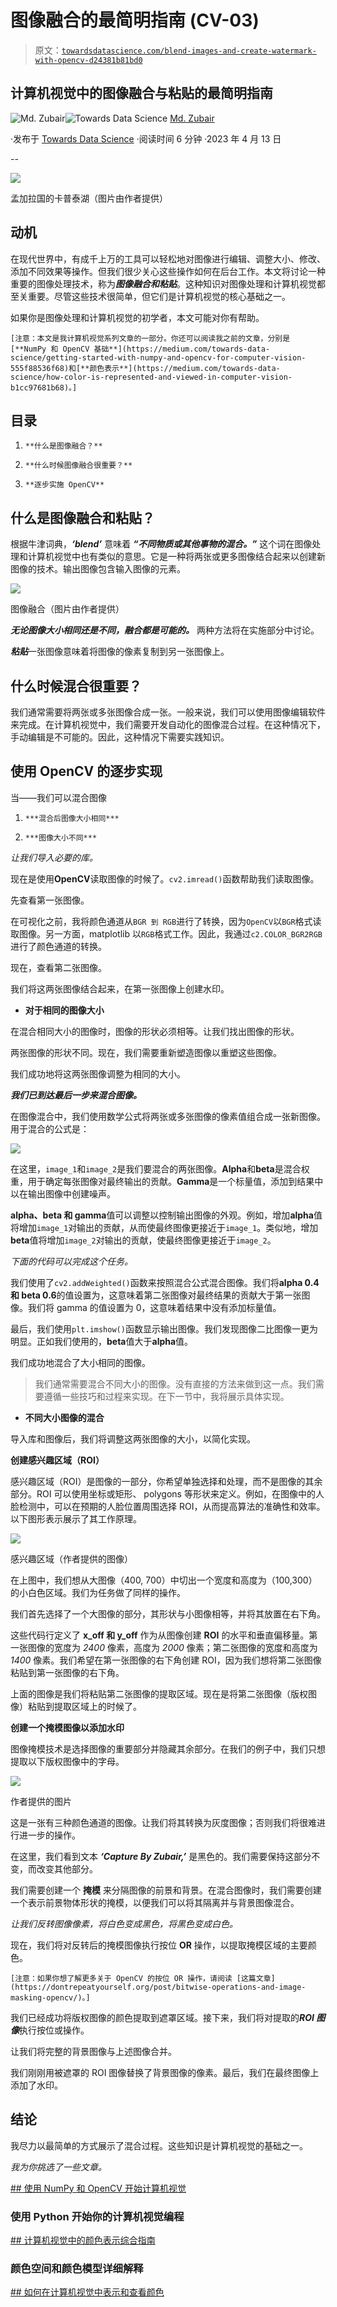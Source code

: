 # 图像融合的最简明指南 (CV-03)

> 原文：[`towardsdatascience.com/blend-images-and-create-watermark-with-opencv-d24381b81bd0`](https://towardsdatascience.com/blend-images-and-create-watermark-with-opencv-d24381b81bd0)

## 计算机视觉中的图像融合与粘贴的最简明指南

[](https://zubairhossain.medium.com/?source=post_page-----d24381b81bd0--------------------------------)![Md. Zubair](https://zubairhossain.medium.com/?source=post_page-----d24381b81bd0--------------------------------)[](https://towardsdatascience.com/?source=post_page-----d24381b81bd0--------------------------------)![Towards Data Science](https://towardsdatascience.com/?source=post_page-----d24381b81bd0--------------------------------) [Md. Zubair](https://zubairhossain.medium.com/?source=post_page-----d24381b81bd0--------------------------------)

·发布于 [Towards Data Science](https://towardsdatascience.com/?source=post_page-----d24381b81bd0--------------------------------) ·阅读时间 6 分钟 ·2023 年 4 月 13 日

--

![](img/7f1dc89435fe6445f3f3eeb371da65f2.png)

孟加拉国的卡普泰湖（图片由作者提供）

## 动机

在现代世界中，有成千上万的工具可以轻松地对图像进行编辑、调整大小、修改、添加不同效果等操作。但我们很少关心这些操作如何在后台工作。本文将讨论一种重要的图像处理技术，称为***图像融合和粘贴***。这种知识对图像处理和计算机视觉都至关重要。尽管这些技术很简单，但它们是计算机视觉的核心基础之一。

如果你是图像处理和计算机视觉的初学者，本文可能对你有帮助。

`[注意：本文是我计算机视觉系列文章的一部分。你还可以阅读我之前的文章，分别是[**NumPy 和 OpenCV 基础**](https://medium.com/towards-data-science/getting-started-with-numpy-and-opencv-for-computer-vision-555f88536f68)和[**颜色表示**](https://medium.com/towards-data-science/how-color-is-represented-and-viewed-in-computer-vision-b1cc97681b68)。]`

## 目录

1.  `**什么是图像融合？**`

1.  `**什么时候图像融合很重要？**`

1.  `**逐步实施 OpenCV**`

## 什么是图像融合和粘贴？

根据牛津词典，***‘blend’*** 意味着 ***“不同物质或其他事物的混合。”*** 这个词在图像处理和计算机视觉中也有类似的意思。它是一种将两张或更多图像结合起来以创建新图像的技术。输出图像包含输入图像的元素。

![](img/61076af5452109b60573d14adaa4bacb.png)

图像融合（图片由作者提供）

***无论图像大小相同还是不同，融合都是可能的。*** 两种方法将在实施部分中讨论。

***粘贴***一张图像意味着将图像的像素复制到另一张图像上。

## 什么时候混合很重要？

我们通常需要将两张或多张图像合成一张。一般来说，我们可以使用图像编辑软件来完成。在计算机视觉中，我们需要开发自动化的图像混合过程。在这种情况下，手动编辑是不可能的。因此，这种情况下需要实践知识。

## 使用 OpenCV 的逐步实现

当——我们可以混合图像

1.  `***混合后图像大小相同***`

1.  `***图像大小不同***`

*让我们导入必要的库。*

现在是使用**OpenCV**读取图像的时候了。`cv2.imread()`函数帮助我们读取图像。

先查看第一张图像。

在可视化之前，我将颜色通道从`BGR 到 RGB`进行了转换，因为`OpenCV`以`BGR`格式读取图像。另一方面，matplotlib 以`RGB`格式工作。因此，我通过`c2.COLOR_BGR2RGB`进行了颜色通道的转换。

现在，查看第二张图像。

我们将这两张图像结合起来，在第一张图像上创建水印。

+   **对于相同的图像大小**

在混合相同大小的图像时，图像的形状必须相等。让我们找出图像的形状。

两张图像的形状不同。现在，我们需要重新塑造图像以重塑这些图像。

我们成功地将这两张图像调整为相同的大小。

***我们已到达最后一步来混合图像。***

在图像混合中，我们使用数学公式将两张或多张图像的像素值组合成一张新图像。用于混合的公式是：

![](img/12518f890f11ff066477ec0eb9405187.png)

在这里，`image_1`和`image_2`是我们要混合的两张图像。**Alpha**和**beta**是混合权重，用于确定每张图像对最终输出的贡献。**Gamma**是一个标量值，添加到结果中以在输出图像中创建噪声。

**alpha、beta 和 gamma**值可以调整以控制输出图像的外观。例如，增加**alpha**值将增加`image_1`对输出的贡献，从而使最终图像更接近于`image_1`。类似地，增加**beta**值将增加`image_2`对输出的贡献，使最终图像更接近于`image_2`。

*下面的代码可以完成这个任务。*

我们使用了`cv2.addWeighted()`函数来按照混合公式混合图像。我们将**alpha 0.4 和 beta 0.6**的值设置为，这意味着第二张图像对最终结果的贡献大于第一张图像。我们将 gamma 的值设置为 0，这意味着结果中没有添加标量值。

最后，我们使用`plt.imshow()`函数显示输出图像。我们发现图像二比图像一更为明显。正如我们使用的，**beta**值大于**alpha**值。

我们成功地混合了大小相同的图像。

> 我们通常需要混合不同大小的图像。没有直接的方法来做到这一点。我们需要遵循一些技巧和过程来实现。在下一节中，我将展示具体实现。

+   **不同大小图像的混合**

导入库和图像后，我们将调整这两张图像的大小，以简化实现。

**创建感兴趣区域（ROI）**

感兴趣区域（ROI）是图像的一部分，你希望单独选择和处理，而不是图像的其余部分。ROI 可以使用坐标或矩形、 polygons 等形状来定义。例如，在图像中的人脸检测中，可以在预期的人脸位置周围选择 ROI，从而提高算法的准确性和效率。以下图形表示展示了其工作原理。

![](img/fcbf2a87636949be13f3d9c9cc4c4764.png)

感兴趣区域（作者提供的图像）

在上图中，我们想从大图像（400, 700）中切出一个宽度和高度为（100,300）的小白色区域。我们为任务做了同样的操作。

我们首先选择了一个大图像的部分，其形状与小图像相等，并将其放置在右下角。

这些代码行定义了 **x_off 和 y_off** 作为从图像创建 **ROI** 的水平和垂直偏移量。第一张图像的宽度为 *2400* 像素，高度为 *2000* 像素；第二张图像的宽度和高度为 *1400* 像素。我们希望在第一张图像的右下角创建 ROI，因为我们想将第二张图像粘贴到第一张图像的右下角。

上面的图像是我们将粘贴第二张图像的提取区域。现在是将第二张图像（版权图像）粘贴到提取区域上的时候了。

**创建一个掩模图像以添加水印**

图像掩模技术是选择图像的重要部分并隐藏其余部分。在我们的例子中，我们只想提取以下版权图像中的字母。

![](img/80ddf04ebf6bbe17ac12af4989522b2b.png)

作者提供的图片

这是一张有三种颜色通道的图像。让我们将其转换为灰度图像；否则我们将很难进行进一步的操作。

在这里，我们看到文本 ***‘Capture By Zubair,’*** 是黑色的。我们需要保持这部分不变，而改变其他部分。

我们需要创建一个 **掩模** 来分隔图像的前景和背景。在混合图像时，我们需要创建一个表示前景物体形状的掩模，以便我们可以将其隔离并与背景图像混合。

*让我们反转图像像素，将白色变成黑色，将黑色变成白色。*

现在，我们将对反转后的掩模图像执行按位 **OR** 操作，以提取掩模区域的主要颜色。

`[注意：如果你想了解更多关于 OpenCV 的按位 OR 操作，请阅读 [这篇文章](https://dontrepeatyourself.org/post/bitwise-operations-and-image-masking-opencv/)。]`

我们已经成功将版权图像的颜色提取到遮罩区域。接下来，我们将对提取的***ROI 图像***执行按位或操作。

让我们将完整的背景图像与上述图像合并。

我们刚刚用被遮罩的 ROI 图像替换了背景图像的像素。最后，我们在最终图像上添加了水印。

## 结论

我尽力以最简单的方式展示了混合过程。这些知识是计算机视觉的基础之一。

*我为你挑选了一些文章。*

[## 使用 NumPy 和 OpenCV 开始计算机视觉](https://towardsdatascience.com/how-color-is-represented-and-viewed-in-computer-vision-b1cc97681b68?source=post_page-----d24381b81bd0--------------------------------)

### 使用 Python 开始你的计算机视觉编程

[## 计算机视觉中的颜色表示综合指南](https://towardsdatascience.com/getting-started-with-numpy-and-opencv-for-computer-vision-555f88536f68?source=post_page-----d24381b81bd0--------------------------------) [](/how-color-is-represented-and-viewed-in-computer-vision-b1cc97681b68?source=post_page-----d24381b81bd0--------------------------------)

### 颜色空间和颜色模型详细解释

[## 如何在计算机视觉中表示和查看颜色](https://towardsdatascience.com/how-color-is-represented-and-viewed-in-computer-vision-b1cc97681b68?source=post_page-----d24381b81bd0--------------------------------)
